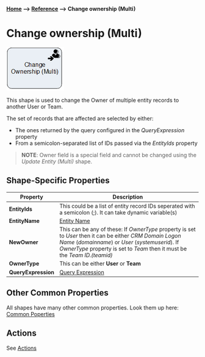__[Home](/) --> [Reference](/ref) --> Change ownership (Multi)__

# Change ownership (Multi)

![Change ownership (Multi)](media/ChangeOwnershipMulti.png)

This shape is used to change the Owner of multiple entity records to another User or Team.

The set of records that are affected are selected by either:

* The ones returned by the query configured in the *QueryExpression* property
* From a semicolon-separated list of IDs passed via the *EntityIds* property

> __NOTE__: Owner field is a special field and cannot be changed using the *Update Entity (Multi)* shape.

## Shape-Specific Properties

| Property | Description |
|-----------------|---------------------------------------------------------------------------------------------------------------------------------------------------------------------------------------------------------------------------------------------|
| **EntityIds**   | This could be a list of entity record IDs seperated with a semicolon (;). It can take dynamic variable(s)                                                                                                                                   |
| **EntityName**| [Entity Name](common/EntityName.md)|
| **NewOwner**| This can be any of these: If *OwnerType* property is set to *User* then it can be either *CRM Domain Logon Name* (*domainname*) or *User* (*systemuserid*). If *OwnerType* property is set to *Team* then it must be the *Team ID.(teamid)* |
| **OwnerType**| This can be either **User** or **Team**|
| **QueryExpression** | [Query Expression](common/QueryExpression.md)|

## Other Common Properties
All shapes have many other common properties. Look them up here: [Common Poperties](common/README.md)

## Actions
See [Actions](common/Actions.md)
